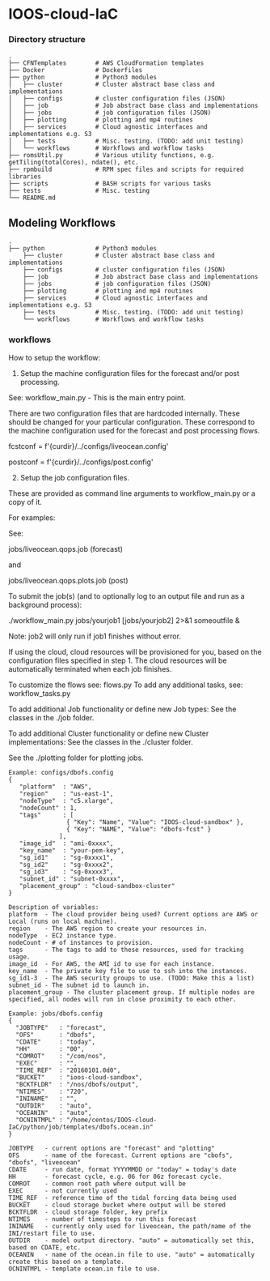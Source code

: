 # IOOS-cloud-IaC

### Directory structure

    .
    ├── CFNTemplates        # AWS CloudFormation templates
    ├── Docker              # Dockerfiles
    ├── python              # Python3 modules
    │   ├── cluster         # Cluster abstract base class and implementations 
    │   ├── configs         # cluster configuration files (JSON)
    │   ├── job             # Job abstract base class and implementations
    │   ├── jobs            # job configuration files (JSON)
    │   ├── plotting        # plotting and mp4 routines
    │   ├── services        # Cloud agnostic interfaces and implementations e.g. S3
    │   ├── tests           # Misc. testing. (TODO: add unit testing)
    │   └── workflows       # Workflows and workflow tasks
    ├── romsUtil.py         # Various utility functions, e.g. getTiling(totalCores), ndate(), etc.
    ├── rpmbuild            # RPM spec files and scripts for required libraries
    ├── scripts             # BASH scripts for various tasks
    ├── tests               # Misc. testing 
    └── README.md

## Modeling Workflows 
    .
    ├── python              # Python3 modules
        ├── cluster         # Cluster abstract base class and implementations 
        ├── configs         # cluster configuration files (JSON)
        ├── job             # Job abstract base class and implementations
        ├── jobs            # job configuration files (JSON)
        ├── plotting        # plotting and mp4 routines
        ├── services        # Cloud agnostic interfaces and implementations e.g. S3
        ├── tests           # Misc. testing. (TODO: add unit testing)
        └── workflows       # Workflows and workflow tasks

### workflows

How to setup the workflow:

1. Setup the machine configuration files for the forecast and/or post processing.

See: workflow_main.py - This is the main entry point. 

There are two configuration files that are hardcoded internally. These should be changed for your particular configuration. These correspond to the machine configuration used for the forecast and post processing flows.

fcstconf = f'{curdir}/../configs/liveocean.config'

postconf = f'{curdir}/../configs/post.config'

2. Setup the job configuration files. 

These are provided as command line arguments to workflow_main.py or a copy of it.

For examples:

See:

 jobs/liveocean.qops.job (forecast)

 and

 jobs/liveocean.qops.plots.job (post)

To submit the job(s) (and to optionally log to an output file and run as a background process):

./workflow_main.py jobs/yourjob1 [jobs/yourjob2] 2>&1 someoutfile &

Note: job2 will only run if job1 finishes without error.

If using the cloud, cloud resources will be provisioned for you, based on the configuration files specified in step 1. The cloud resources will be automatically terminated when each job finishes.

To customize the flows see: flows.py
To add any additional tasks, see: workflow_tasks.py

To add additional Job functionality or define new Job types:
  See the classes in the ./job folder.

To add additional Cluster functionality or define new Cluster implementations:
  See the classes in the ./cluster folder.

See the ./plotting folder for plotting jobs.
```
Example: configs/dbofs.config
{
   "platform"  : "AWS",
   "region"    : "us-east-1",
   "nodeType"  : "c5.xlarge",
   "nodeCount" : 1,
   "tags"      : [ 
                { "Key": "Name", "Value": "IOOS-cloud-sandbox" },
                { "Key": "NAME", "Value": "dbofs-fcst" }
              ],
   "image_id"  : "ami-0xxxx",
   "key_name"  : "your-pem-key",
   "sg_id1"    : "sg-0xxxx1",
   "sg_id2"    : "sg-0xxxx2",
   "sg_id3"    : "sg-0xxxx3",
   "subnet_id" : "subnet-0xxxx",
   "placement_group" : "cloud-sandbox-cluster"
}
```

```
Description of variables:
platform  - The cloud provider being used? Current options are AWS or Local (runs on local machine).
region    - The AWS region to create your resources in.
nodeType  - EC2 instance type.
nodeCount - # of instances to provision.
tags      - The tags to add to these resources, used for tracking usage.
image_id  - For AWS, the AMI id to use for each instance.
key_name  - The private key file to use to ssh into the instances.
sg_id1-3  - The AWS security groups to use. (TODO: Make this a list)
subnet_id - The subnet id to launch in.
placement_group - The cluster placement group. If multiple nodes are specified, all nodes will run in close proximity to each other.
```

```
Example: jobs/dbofs.config
{
  "JOBTYPE"   : "forecast",
  "OFS"       : "dbofs",
  "CDATE"     : "today",
  "HH"        : "00",
  "COMROT"    : "/com/nos",
  "EXEC"      : "",
  "TIME_REF"  : "20160101.0d0",
  "BUCKET"    : "ioos-cloud-sandbox",
  "BCKTFLDR"  : "/nos/dbofs/output",
  "NTIMES"    : "720",
  "ININAME"   : "",
  "OUTDIR"    : "auto",
  "OCEANIN"   : "auto",
  "OCNINTMPL" : "/home/centos/IOOS-cloud-IaC/python/job/templates/dbofs.ocean.in"
}
```

```
JOBTYPE   - current options are "forecast" and "plotting"
OFS       - name of the forecast. Current options are "cbofs", "dbofs", "liveocean"
CDATE     - run date, format YYYYMMDD or "today" = today's date
HH        - forecast cycle, e.g. 06 for 06z forecast cycle.
COMROT    - common root path where output will be
EXEC      - not currently used
TIME_REF  - reference time of the tidal forcing data being used
BUCKET    - cloud storage bucket where output will be stored
BCKTFLDR  - cloud storage folder, key prefix
NTIMES    - number of timesteps to run this forecast
ININAME   - currently only used for liveocean, the path/name of the INI/restart file to use.
OUTDIR    - model output directory. "auto" = automatically set this, based on CDATE, etc.
OCEANIN   - name of the ocean.in file to use. "auto" = automatically create this based on a template.
OCNINTMPL - template ocean.in file to use.
```
